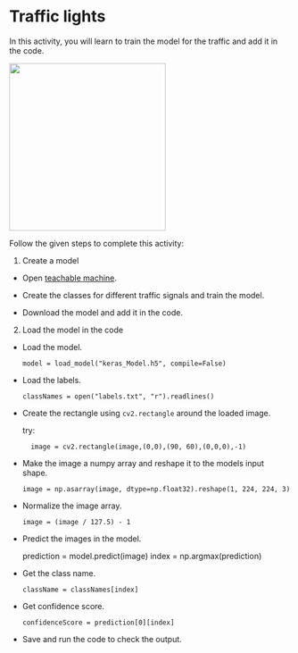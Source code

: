 Traffic lights
================

In this activity, you will learn to train the model for the traffic and add it in the code.

<img src= "https://s3.amazonaws.com/media-p.slid.es/uploads/1525749/images/10563548/PCP.gif" width = "280" height = "300">

Follow the given steps to complete this activity:

1. Create a model

* Open [teachable machine](chablemachine.withgoogle.com/train).

* Create the classes for different traffic signals and train the model.

* Download the model and add it in the code.

2. Load the model in the code

*  Load the model.

    `model = load_model("keras_Model.h5", compile=False)`

* Load the labels.

    `classNames = open("labels.txt", "r").readlines()`


* Create the rectangle using `cv2.rectangle` around the loaded image.

    try:

        image = cv2.rectangle(image,(0,0),(90, 60),(0,0,0),-1)

* Make the image a numpy array and reshape it to the models input shape.

    `image = np.asarray(image, dtype=np.float32).reshape(1, 224, 224, 3)`

* Normalize the image array.

    `image = (image / 127.5) - 1`

* Predict the images in the model.

    prediction = model.predict(image)
    index = np.argmax(prediction)

* Get the class name.

    `className = classNames[index]`

* Get confidence score.

    `confidenceScore = prediction[0][index]`

* Save and run the code to check the output.
